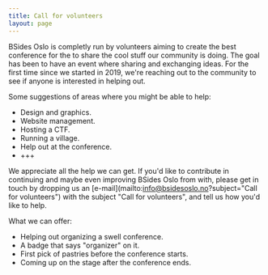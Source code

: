 ```yaml
---
title: Call for volunteers
layout: page
---
```

BSides Oslo is completly run by volunteers aiming to create the best conference for the to share the cool stuff our community is doing. The goal has been to have an event where sharing and exchanging ideas. For the first time since we started in 2019, we're reaching out to the community to see if anyone is interested in helping out.

Some suggestions of areas where you might be able to help:

 * Design and graphics.
 * Website management.
 * Hosting a CTF.
 * Running a village.
 * Help out at the conference.
 * +++

We appreciate all the help we can get. If you'd like to contribute in continuing and maybe even improving BSides Oslo from with, please get in touch by dropping us an [e-mail](mailto:info@bsidesoslo.no?subject="Call for volunteers") with the subject "Call for volunteers", and tell us how you'd like to help.

What we can offer:
 * Helping out organizing a swell conference.
 * A badge that says "organizer" on it.
 * First pick of pastries before the conference starts.
 * Coming up on the stage after the conference ends.